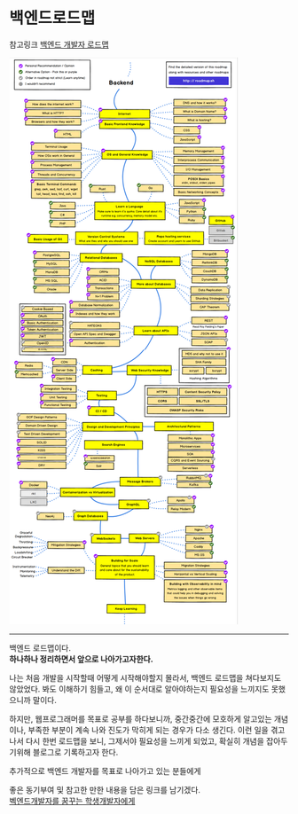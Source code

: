 # 백엔드로드맵
참고링크
[백엔드 개발자 로드맵](https://roadmap.sh/backend)

![roadMap image](./images/backendRoadMap.png)

---
백엔드 로드맵이다.   
**하나하나 정리하면서 앞으로 나아가고자한다.**

나는 처음 개발을 시작할때 어떻게 시작해야할지 몰라서, 백엔드 로드맵을 쳐다보지도 않았었다. 
봐도 이해하기 힘들고, 왜 이 순서대로 알아야하는지 필요성을 느끼지도 못했으니까 말이다. 

 

하지만, 웹프로그래머를 목표로 공부를 하다보니까, 
중간중간에 모호하게 알고있는 개념이나, 부족한 부분이 계속 나와 진도가 막히게 되는 경우가 다소 생긴다. 
이런 일을 겪고나서 다시 한번 로드맵을 보니, 그제서야 필요성을 느끼게 되었고, 
확실히 개념을 잡아두기위해 블로그로 기록하고자 한다.

 

 

추가적으로 백엔드 개발자를 목표로 나아가고 있는 분들에게 

좋은 동기부여 및 참고한 만한 내용을 담은 링크를 남기겠다.   
[벡엔드개발자를 꿈꾸는 학생개발자에게](https://d2.naver.com/news/3435170)
